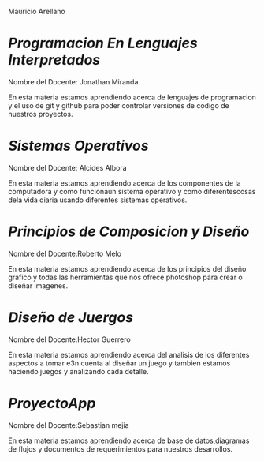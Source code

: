 Mauricio Arellano

# _Programacion En Lenguajes Interpretados_

  Nombre del Docente: Jonathan Miranda  
  
  En esta materia estamos aprendiendo acerca de lenguajes de programacion y el uso de git y github para poder controlar versiones de codigo de nuestros proyectos.

# _Sistemas Operativos_

  Nombre del Docente: Alcides Albora  
  
  En esta materia estamos aprendiendo acerca de los componentes de la computadora y como funcionaun sistema operativo y como diferentescosas dela vida diaria usando diferentes sistemas operativos.

  # _Principios de Composicion y Diseño_

  Nombre del Docente:Roberto Melo  
  
  En esta materia estamos aprendiendo acerca de los principios del diseño grafico y todas las herramientas que nos ofrece photoshop para crear o diseñar imagenes.

  # _Diseño de Juergos_

  Nombre del Docente:Hector Guerrero
  
  En esta materia estamos aprendiendo acerca del analisis de los diferentes aspectos a tomar e3n cuenta al diseñar un juego y tambien estamos haciendo juegos y analizando cada detalle.

  # _ProyectoApp_

  Nombre del Docente:Sebastian mejia
  
  En esta materia estamos aprendiendo acerca de base de datos,diagramas de flujos y documentos de requerimientos para nuestros desarrollos.



